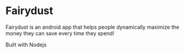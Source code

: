 # Fairydust

Fairydust is an android app that helps people dynamically maximize the money they can save every time they spend!

Built with Nodejs